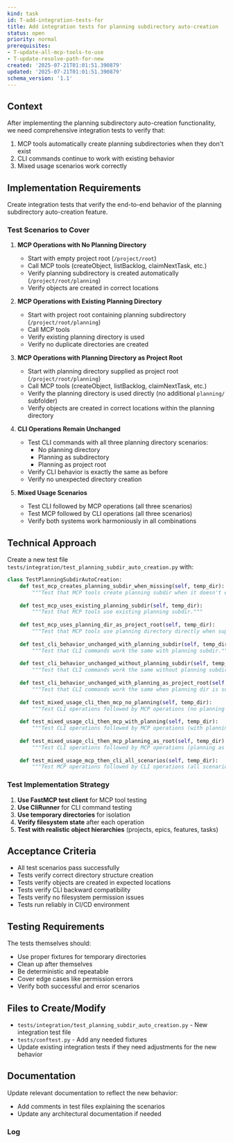 ```yaml
---
kind: task
id: T-add-integration-tests-for
title: Add integration tests for planning subdirectory auto-creation
status: open
priority: normal
prerequisites:
- T-update-all-mcp-tools-to-use
- T-update-resolve-path-for-new
created: '2025-07-21T01:01:51.390879'
updated: '2025-07-21T01:01:51.390879'
schema_version: '1.1'
---
```

## Context

After implementing the planning subdirectory auto-creation functionality, we need comprehensive integration tests to verify that:
1. MCP tools automatically create planning subdirectories when they don't exist
2. CLI commands continue to work with existing behavior
3. Mixed usage scenarios work correctly

## Implementation Requirements

Create integration tests that verify the end-to-end behavior of the planning subdirectory auto-creation feature.

### Test Scenarios to Cover

1. **MCP Operations with No Planning Directory**
   - Start with empty project root (`/project/root`)
   - Call MCP tools (createObject, listBacklog, claimNextTask, etc.)
   - Verify planning subdirectory is created automatically (`/project/root/planning`)
   - Verify objects are created in correct locations

2. **MCP Operations with Existing Planning Directory**
   - Start with project root containing planning subdirectory (`/project/root/planning`)
   - Call MCP tools
   - Verify existing planning directory is used
   - Verify no duplicate directories are created

3. **MCP Operations with Planning Directory as Project Root**
   - Start with planning directory supplied as project root (`/project/root/planning`)
   - Call MCP tools (createObject, listBacklog, claimNextTask, etc.)
   - Verify the planning directory is used directly (no additional `planning/` subfolder)
   - Verify objects are created in correct locations within the planning directory

4. **CLI Operations Remain Unchanged**
   - Test CLI commands with all three planning directory scenarios:
     - No planning directory
     - Planning as subdirectory  
     - Planning as project root
   - Verify CLI behavior is exactly the same as before
   - Verify no unexpected directory creation

5. **Mixed Usage Scenarios**
   - Test CLI followed by MCP operations (all three scenarios)
   - Test MCP followed by CLI operations (all three scenarios)
   - Verify both systems work harmoniously in all combinations

## Technical Approach

Create a new test file `tests/integration/test_planning_subdir_auto_creation.py` with:

```python
class TestPlanningSubdirAutoCreation:
    def test_mcp_creates_planning_subdir_when_missing(self, temp_dir):
        """Test that MCP tools create planning subdir when it doesn't exist."""
        
    def test_mcp_uses_existing_planning_subdir(self, temp_dir):
        """Test that MCP tools use existing planning subdir."""
        
    def test_mcp_uses_planning_dir_as_project_root(self, temp_dir):
        """Test that MCP tools use planning directory directly when supplied as project root."""
        
    def test_cli_behavior_unchanged_with_planning_subdir(self, temp_dir):
        """Test that CLI commands work the same with planning subdir."""
        
    def test_cli_behavior_unchanged_without_planning_subdir(self, temp_dir):
        """Test that CLI commands work the same without planning subdir."""
        
    def test_cli_behavior_unchanged_with_planning_as_project_root(self, temp_dir):
        """Test that CLI commands work the same when planning dir is supplied as project root."""
        
    def test_mixed_usage_cli_then_mcp_no_planning(self, temp_dir):
        """Test CLI operations followed by MCP operations (no planning dir)."""
        
    def test_mixed_usage_cli_then_mcp_with_planning(self, temp_dir):
        """Test CLI operations followed by MCP operations (with planning subdir)."""
        
    def test_mixed_usage_cli_then_mcp_planning_as_root(self, temp_dir):
        """Test CLI operations followed by MCP operations (planning as project root)."""
        
    def test_mixed_usage_mcp_then_cli_all_scenarios(self, temp_dir):
        """Test MCP operations followed by CLI operations (all scenarios)."""
```

### Test Implementation Strategy

1. **Use FastMCP test client** for MCP tool testing
2. **Use CliRunner** for CLI command testing
3. **Use temporary directories** for isolation
4. **Verify filesystem state** after each operation
5. **Test with realistic object hierarchies** (projects, epics, features, tasks)

## Acceptance Criteria

- All test scenarios pass successfully
- Tests verify correct directory structure creation
- Tests verify objects are created in expected locations
- Tests verify CLI backward compatibility
- Tests verify no filesystem permission issues
- Tests run reliably in CI/CD environment

## Testing Requirements

The tests themselves should:
- Use proper fixtures for temporary directories
- Clean up after themselves
- Be deterministic and repeatable
- Cover edge cases like permission errors
- Verify both successful and error scenarios

## Files to Create/Modify

- `tests/integration/test_planning_subdir_auto_creation.py` - New integration test file
- `tests/conftest.py` - Add any needed fixtures
- Update existing integration tests if they need adjustments for the new behavior

## Documentation

Update relevant documentation to reflect the new behavior:
- Add comments in test files explaining the scenarios
- Update any architectural documentation if needed

### Log

